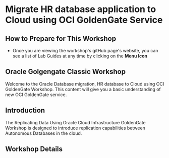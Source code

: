 # Migrate HR database application to Cloud using OCI GoldenGate Service


## How to Prepare for This Workshop 

- Once you are viewing the workshop's gitHub page's website, you can see a list of Lab Guides at any time by clicking on the **Menu Icon**

## Oracle Golgengate Classic Workshop

Welcome to the Oracle Database migration, HR database to Cloud using OCI GoldenGate Workshop. This content will give you a basic understanding of new OCI GoldenGate service.

## Introduction

The Replicating Data Using Oracle Cloud Infrastructure GoldenGate Workshop is designed to introduce replication capabilities between Autonomous Databases in the cloud. 


## Workshop Details

